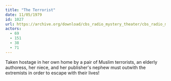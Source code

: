 ```yaml
---
title: "The Terrorist"
date: 11/05/1979
id: 1027
url: https://archive.org/download/cbs_radio_mystery_theater/cbs_radio_mystery_theater-1001-1050.zip/cbs_radio_mystery_theater-1001-1050%2Fcbsrmt_1027_the_terrorist.mp3
actors:
  - 69
  - 151
  - 38
  - 71
---
```

Taken hostage in her own home by a pair of Muslim terrorists, an elderly authoress, her niece, and her publisher's nephew must outwith the extremists in order to escape with their lives!